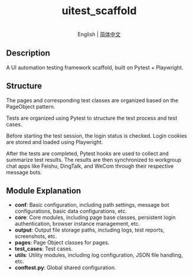 <h1 align="center">uitest_scaffold</h1>

<p align="center">
  <br>English | <a href="README.md">简体中文</a>
</p>


## Description
A UI automation testing framework scaffold, built on Pytest + Playwright.

## Structure
The pages and corresponding test classes are organized based on the PageObject pattern.

Tests are organized using Pytest to structure the test process and test cases.

Before starting the test session, the login status is checked. Login cookies are stored and loaded using Playwright.

After the tests are completed, Pytest hooks are used to collect and summarize test results. The results are then synchronized to workgroup chat apps like Feishu, DingTalk, and WeCom through their respective message bots.

## Module Explanation
- **conf**: Basic configuration, including path settings, message bot configurations, basic data configurations, etc.
- **core**: Core modules, including page base classes, persistent login authentication, browser instance management, etc.
- **output**: Output file storage paths, including logs, test reports, screenshots, etc.
- **pages**: Page Object classes for pages.
- **test_cases**: Test cases.
- **utils**: Utility modules, including log configuration, JSON file handling, etc.
- **conftest.py**: Global shared configuration.